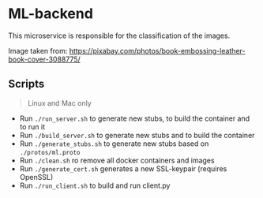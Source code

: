 # ML-backend
This microservice is responsible for the classification of the images.

Image taken from:
https://pixabay.com/photos/book-embossing-leather-book-cover-3088775/

## Scripts
> Linux and Mac only
* Run `./run_server.sh` to generate new stubs, to build the container and to run it
* Run `./build_server.sh` to generate new stubs and to build the container
* Run `./generate_stubs.sh` to generate new stubs based on `./protos/ml.proto`
* Run `./clean.sh` ro remove all docker containers and images
* Run `./generate_cert.sh` generates a new SSL-keypair  (requires OpenSSL)
* Run `./run_client.sh` to build and run client.py